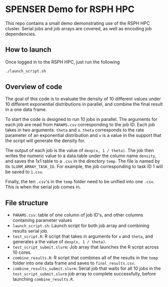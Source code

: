 # SPENSER Demo for RSPH HPC

This repo contains a small demo demonstrating use of the RSPH HPC cluster. Serial jobs and job arrays are covered, as well as encoding job dependencies.

## How to launch

Once logged in to the RSPH HPC, just run the following 

```bash
./launch_script.sh
```

## Overview of code 
The goal of this code is to evaluate the density of 10 different values under 10 different exponential distributions in parallel, and combine the final result in a one data frame.

To start the code is designed to run 10 jobs in parallel. The arguments for each job are read from `PARAMS.csv` corresponding to the job ID. Each job takes in two arguments: `theta` and `x`. `theta` corresponds to the rate parameter of an exponential distribution and `x` is a value in the support that the script will generate the density for. 

The output of each job is the value of `dexp(x, 1 / theta)`. The job then writes the numeric value to a data.table under the column name `density`, and saves the 1x1 table to a `.csv` in the directory `temp`. The file is named by its `SLURM_ARRAY_TASK_ID`. For example, the job corresponding to task ID 1 will be saved to `1.csv`. 

Finally, the ten `.csv`'s in the `temp` folder need to be unified into one `.csv`. This is when the serial job comes in.  

## File structure 

* `PARAMS.csv`: table of one column of job ID's, and other columns containing parameter values
* `launch_script.sh`: Launch script for both job array and combining results serial job.
* `test_script.R`: R script that takes in arguments for `x` and `theta`, and generates a the value of `dexp(x, 1 / theta)`. 
* `test_script_submit.slurm`: Job array that launches the R script across 10 cores.
* `combine_results.R`: R script that combines all of the results in the `temp` folder into one data frame and saves to `final_results.csv`. 
* `combine_results_submit.slurm`: Serial job that waits for all 10 jobs in the `test_script_submit.slurm` job array to complete successfully, before launching `combine_results.R`.   
